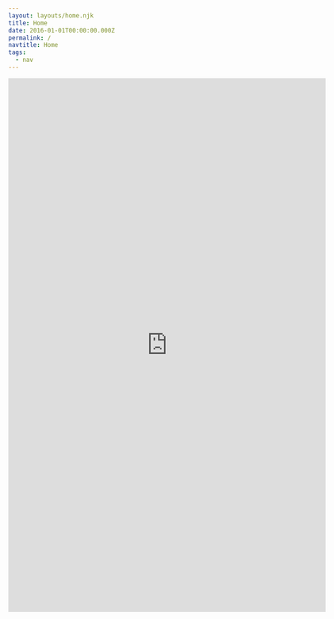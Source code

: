 ```yaml
---
layout: layouts/home.njk
title: Home
date: 2016-01-01T00:00:00.000Z
permalink: /
navtitle: Home
tags:
  - nav
---
```



<iframe style="border: 0; width: 640px; height: 1076px;" src="https://bandcamp.com/EmbeddedPlayer/album=3590695495/size=large/bgcol=ffffff/linkcol=0687f5/transparent=true/" seamless><a href="https://jimmyandthewolfpack.bandcamp.com/album/jimmy-and-the-wolfpack">Jimmy and The Wolfpack by Jimmy And The Wolfpack</a></iframe>